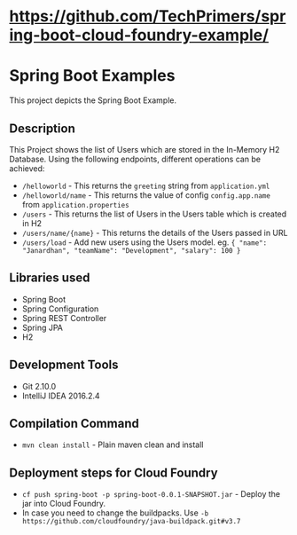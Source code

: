 # https://github.com/TechPrimers/spring-boot-cloud-foundry-example/

# Spring Boot Examples

 This project depicts the Spring Boot Example.

## Description

This Project shows the list of Users which are stored in the In-Memory H2 Database.
Using the following endpoints, different operations can be achieved:
 - `/helloworld` - This returns the `greeting` string from `application.yml`
 - `/helloworld/name` - This returns the value of config `config.app.name` from `application.properties`
 - `/users` - This returns the list of Users in the Users table which is created in H2
 - `/users/name/{name}` - This returns the details of the Users passed in URL
 - `/users/load` - Add new users using the Users model. 
    eg. `{
        "name": "Janardhan",
        "teamName": "Development",
        "salary": 100
        }`

## Libraries used
 - Spring Boot
 - Spring Configuration
 - Spring REST Controller
 - Spring JPA
 - H2 
 
## Development Tools
 - Git 2.10.0
 - IntelliJ IDEA 2016.2.4
 
## Compilation Command
 - `mvn clean install` - Plain maven clean and install
 
## Deployment steps for Cloud Foundry
 - `cf push spring-boot -p spring-boot-0.0.1-SNAPSHOT.jar`  - Deploy the jar into Cloud Foundry.
 - In case you need to change the buildpacks. Use `-b https://github.com/cloudfoundry/java-buildpack.git#v3.7`